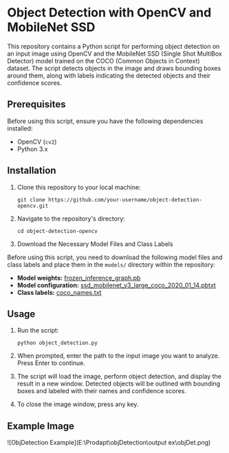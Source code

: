 # Object Detection with OpenCV and MobileNet SSD

This repository contains a Python script for performing object detection on an input image using OpenCV and the MobileNet SSD (Single Shot MultiBox Detector) model trained on the COCO (Common Objects in Context) dataset. The script detects objects in the image and draws bounding boxes around them, along with labels indicating the detected objects and their confidence scores.

## Prerequisites

Before using this script, ensure you have the following dependencies installed:

- OpenCV (`cv2`)
- Python 3.x

## Installation

1. Clone this repository to your local machine:
   ``` shell
   git clone https://github.com/your-username/object-detection-opencv.git
2. Navigate to the repository's directory:
   ``` shell
   cd object-detection-opencv

3. Download the Necessary Model Files and Class Labels

Before using this script, you need to download the following model files and class labels and place them in the `models/` directory within the repository:

- **Model weights:** [frozen_inference_graph.pb](https://github.com/opencv/opencv/wiki/TensorFlow-Object-Detection-API#use-existing-config-file-for-your-model)
- **Model configuration:** [ssd_mobilenet_v3_large_coco_2020_01_14.pbtxt](https://github.com/opencv/opencv/blob/master/samples/data/ssd_mobilenet_v3_large_coco_2020_01_14.pbtxt)
- **Class labels:** [coco_names.txt](https://github.com/opencv/opencv/blob/master/samples/data/coco_names.txt)

## Usage
1. Run the script:
   ``` shell
   python object_detection.py
2. When prompted, enter the path to the input image you want to analyze. Press Enter to continue.

3. The script will load the image, perform object detection, and display the result in a new window. Detected objects will be outlined with bounding boxes and labeled with their names and confidence scores.

4. To close the image window, press any key.

## Example Image 
![ObjDetection Example](E:\Prodapt\objDetection\output ex\objDet.png)


